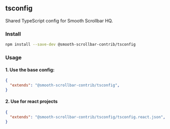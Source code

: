 ## tsconfig

Shared TypeScript config for Smooth Scrollbar HQ.

### Install

```bash
npm install --save-dev @smooth-scrollbar-contrib/tsconfig
```

### Usage

#### 1. Use the base config:

```json
{
  "extends": "@smooth-scrollbar-contrib/tsconfig",
}
```

#### 2. Use for react projects

```json
{
  "extends": "@smooth-scrollbar-contrib/tsconfig/tsconfig.react.json",
}
```
